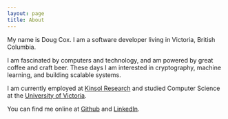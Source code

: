 ```yaml
---
layout: page
title: About
---
```


My name is Doug Cox. I am a software developer living in Victoria, British Columbia.

I am fascinated by computers and technology, and am powered by great coffee and craft beer. These days I am interested in cryptography, machine learning, and building scalable systems. 

I am currently employed at [Kinsol Research](http://www.kinsolresearch.com) and studied Computer Science at the [University of Victoria](https://www.csc.uvic.ca/).

You can find me online at [Github](https://github.com/dacox) and [LinkedIn](https://ca.linkedin.com/in/cscdoug).

